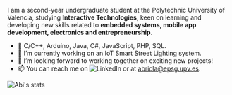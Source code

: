 I am a second-year undergraduate student at the Polytechnic University of Valencia, studying **Interactive Technologies**, keen on learning and developing new skills related to **embedded systems, mobile app development, electronics and entrepreneurship**. 

*   🌱 C/C++, Arduino, Java, C#, JavaScript, PHP, SQL.   
*   🔭 I’m currently working on an IoT Smart Street Lighting system.
*   👯 I’m looking forward to working together on exciting new projects!
*   📫 You can reach me on ![LinkedIn](www.linkedin.com/in/abidan-brito) or at abricla@epsg.upv.es.

![Abi's stats](https://github-readme-stats.vercel.app/api?username=abidanBrito&show_icons=true&theme=dark)
